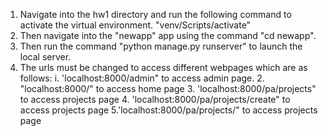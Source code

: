 1. Navigate into the hw1 directory and run the following command to activate the virtual environment.
    "venv/Scripts/activate"
2. Then navigate into the "newapp" app using the command "cd newapp".
3. Then run the command "python manage.py runserver" to launch the local server.
4. The urls must be changed to access different webpages which are as follows:
    i. 'localhost:8000/admin" to access admin page.
    2. "localhost:8000/" to access home page
    3. 'localhost:8000/pa/projects" to access projects page
    4. 'localhost:8000/pa/projects/create" to access projects page
    5.'localhost:8000/pa/projects/" to access projects page